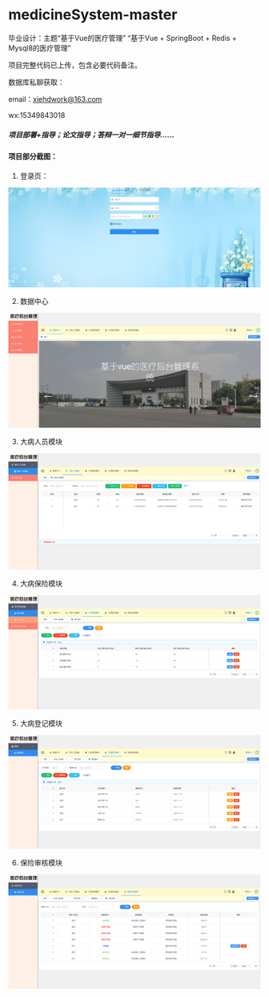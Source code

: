 # medicineSystem-master

毕业设计：主题“基于Vue的医疗管理”
“基于Vue + SpringBoot + Redis + Mysql8的医疗管理”


项目完整代码已上传，包含必要代码备注。

数据库私聊获取：

email：xiehdwork@163.com

wx:15349843018


##### 项目部署+指导；论文指导；答辩一对一细节指导......


#### 项目部分截图：

1. 登录页：

![image.png](assets/image-login.png)


2. 数据中心

![image.png](assets/image-data.png)


3. 大病人员模块

![image.png](assets/image-issue.png?t=1719905060271)


4. 大病保险模块

![image.png](assets/image-business.png)


5. 大病登记模块

![image.png](assets/image-record.png)


6. 保险审核模块

![image.png](assets/image-qc.png)
